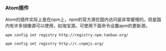 ### Atom插件
Atom的插件实际上是在npm上，npm的官方源在国内访问是非常缓慢的。但是国内有许多镜像源可以使用，如淘宝源。可使用下面命令设置apm的更新源。

`apm config set registry http://registry.npm.taobao.org/`

`apm config set registry http://r.cnpmjs.org/`
